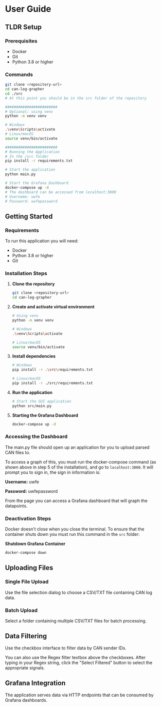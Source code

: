 # User Guide

## TLDR Setup

### Prerequisites

- Docker
- Git
- Python 3.8 or higher

### Commands
```bash
git clone <repository-url>
cd can-log-grapher
cd ./src 
# At this point you should be in the src folder of the repository

########################
# Optional: using venv
python -m venv venv

# Windows
.\venv\Scripts\activate
# Linux/macOS
source venv/bin/activate

########################
# Running the Application
# In the /src folder
pip install -r requirements.txt

# Start the application
python main.py

# Start the Grafana Dashboard
docker-compose up -d 
# The dashboard can be accessed from localhost:3000
# Username: uwfe
# Password: uwfepassword
```

## Getting Started

### Requirements
To run this application you will need:

- Docker
- Python 3.8 or higher
- Git

### Installation Steps

1. **Clone the repository**
   ```bash
   git clone <repository-url>
   cd can-log-grapher
   ```

2. **Create and activate virtual environment**
   ```bash
   # Using venv
   python -m venv venv
   
   # Windows
   .\venv\Scripts\activate
   
   # Linux/macOS
   source venv/bin/activate
   ```

3. **Install dependencies**
   ```bash
   # Windows
   pip install -r .\src\requirements.txt
   
   # Linux/macOS
   pip install -r ./src/requirements.txt
   ```

4. **Run the application**
   ```bash
   # Start the GUI application
   python src/main.py
   ```

5. **Starting the Grafana Dashboard**
   ```bash
   docker-compose up -d
   ```

### Accessing the Dashboard

The main.py file should open up an application for you to upload parsed CAN files to.

To access a graph of this, you must run the docker-compose command (as shown above in step 5 of the installation), and go to `localhost:3000`. It will prompt you to sign in, the sign in information is:

**Username:** uwfe 

**Password:** uwfepassword

From the page you can access a Grafana dashboard that will graph the datapoints.

### Deactivation Steps
Docker doesn't close when you close the terminal. To ensure that the container shuts down you must run this command in the `src` folder:

**Shutdown Grafana Container**
```bash
docker-compose down
```

## Uploading Files

### Single File Upload
Use the file selection dialog to choose a CSV/TXT file containing CAN log data.

### Batch Upload
Select a folder containing multiple CSV/TXT files for batch processing.

## Data Filtering

Use the checkbox interface to filter data by CAN sender IDs.

You can also use the Regex filter textbox above the checkboxes. After typing in your Regex string, click the "Select Filtered" button to select the appropriate signals.

## Grafana Integration

The application serves data via HTTP endpoints that can be consumed by Grafana dashboards.